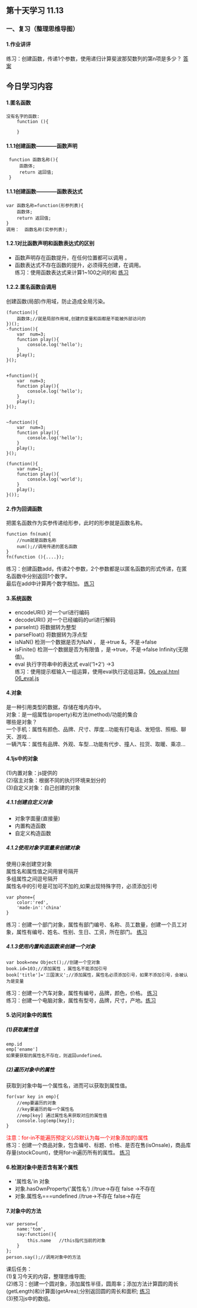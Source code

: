 ## 第十天学习 11.13    
### 一、复习（整理思维导图）
#### 1.作业讲评    
练习：创建函数，传递1个参数，使用递归计算斐波那契数列的第n项是多少？  [答案](01_homework.js)  
## 今日学习内容  
#### 1.匿名函数  

``` 
没有名字的函数:  
    function (){  

    }
```      
#### 1.1.1创建函数————函数声明  
```
 function 函数名称(){
     函数体;
     return 返回值;
 }
```  

#### 1.1.1创建函数————函数表达式  
```
var 函数名称=function(形参列表){
    函数体;
    return 返回值;
}
调用：  函数名称(实参列表);
```  
#### 1.2.1对比函数声明和函数表达式的区别  
+ 函数声明存在函数提升，在任何位置都可以调用 。 
+ 函数表达式不存在函数的提升，必须得先创建，在调用。  
练习：使用函数表达式来计算1~100之间的和 [练习](02_function.js)  

#### 1.2.2.匿名函数自调用  
创建函数(局部)作用域，防止造成全局污染。  
```
(function(){
    函数体;//就是局部作用域,创建的变量和函都是不能被外部访问的
})();  
-function(){
	var  num=3;
	function play(){
		console.log('hello');
	}
	play();
}();


+function(){
	var  num=3;
	function play(){
		console.log('hello');
	}
	play();
}();


~function(){
	var  num=3;
	function play(){
		console.log('hello');
	}
	play();
}();

(function(){
	var num=1;
	function play(){
		console.log('world');
	}
	play();
}());
```  
#### 2.作为回调函数  
把匿名函数作为实参传递给形参，此时的形参就是函数名称。  
```
function fn(num){
    //num就是函数名称
    num();//调用传递的匿名函数
}
fn(function (){....});
```   
练习：创建函数add，传递2个参数，2个参数都是以匿名函数的形式传递，在匿名函数中分别返回1个数字。  
最后在add中计算两个数字相加。 [练习](04_function.js)   
#### 3.系统函数  
+ encodeURI() 对一个url进行编码  
+ decodeURI() 对一个已经编码的url进行解码  
+ parseInt() 将数据转为整型  
+ parseFloat() 将数据转为浮点型  
+ isNaN() 检测一个数据是否为NaN ， 是->true &，不是->false  
+ isFinite() 检测一个数据是否为有限值 ，是->true，不是->false  Infinity(无限值)。    
+ eval 执行字符串中的表达式 eval('1+2')  ->3  
练习：使用提示框输入一组运算，使用eval执行这组运算。[06_eval.html](06_eval.html) &emsp; [06_eval.js](06_eval.js) 
#### 4.对象  
是一种引用类型的数据，存储在堆内存中。  
对象：是一组属性(property)和方法(method)/功能的集合  
哪些是对象？  
一个手机：属性有颜色、品牌、尺寸、厚度...功能有打电话、发短信、照相、聊天、游戏...  
一辆汽车：属性有品牌、外观、车型...功能有代步、撞人、拉货、取暖、乘凉...  
#### 4.1js中的对象  
(1)内置对象：js提供的  
(2)宿主对象：根据不同的执行环境来划分的    
(3)自定义对象：自己创建的对象  
##### 4.1.1创建自定义对象  
+ 对象字面量(直接量)
+ 内置构造函数  
+ 自定义构造函数  
##### 4.1.2使用对象字面量来创建对象    
使用{}来创建空对象   
属性名和属性值之间用冒号隔开  
多组属性之间逗号隔开  
属性名中的引号是可加可不加的,如果出现特殊字符，必须添加引号  
```
var phone={
    color:'red',
    'made-in':'china'
}
```
练习：创建一个部门对象，属性有部门编号、名称、员工数量，创建一个员工对象，属性有编号、姓名、性别、生日、工资，所在部门。  [练习](07_object.js)
##### 4.1.3使用内置构造函数来创建一个对象  
```
var book=new Object();//创建一个空对象    
book.id=103;//添加属性 ，属性名不能添加引号   
book['title']='三国演义';//添加属性，属性名必须添加引号，如果不添加引号，会被认为是变量
```  
练习：创建一个汽车对象，属性有编号，品牌，颜色，价格。  [练习](08_object.js)  
练习：创建一个电脑对象，属性有型号，品牌，尺寸，产地。[练习](08_object.js)  
#### 5.访问对象中的属性  
##### (1)获取属性值  
```
emp.id 
emp['ename']
如果要获取的属性名不存在，则返回undefined。
```  
##### (2)遍历对象中的属性  
获取到对象中每一个属性名，进而可以获取到属性值。  
```
for(var key in emp){
    //emp要遍历的对象
    //key要遍历的每一个属性名
    //emp[key] 通过属性名来获取对应的属性值
    console.log(emp[key]);
}
```    
<font color='red'>注意：for-in不能遍历预定义(JS默认为每一个对象添加的)属性</font>  
练习：创建一个商品对象，包含编号、标题、价格、是否在售(isOnsale)，商品库存量(stockCount)，使用for-in遍历所有的属性。  [练习](09_object.js)  
#### 6.检测对象中是否含有某个属性   
+ '属性名'in 对象 
+ 对象.hasOwnProperty('属性名') //true->存在 false ->不存在
+ 对象.属性名===undefined  //true->不存在 false->存在   
#### 7.对象中的方法  
```
var person={
    name:'tom',
    say:function(){
        this.name   //this指代当前的对象
    }
};
person.say();//调用对象中的方法
```   
课后任务：  
(1)复习今天的内容，整理思维导图;  
(2)练习：创建一个圆对象，添加属性半径，圆周率；添加方法计算圆的周长(getLength)和计算面(getArea);分别返回圆的周长和面积; [练习](12_homework.js)  
(3)预习js中的数组。 










